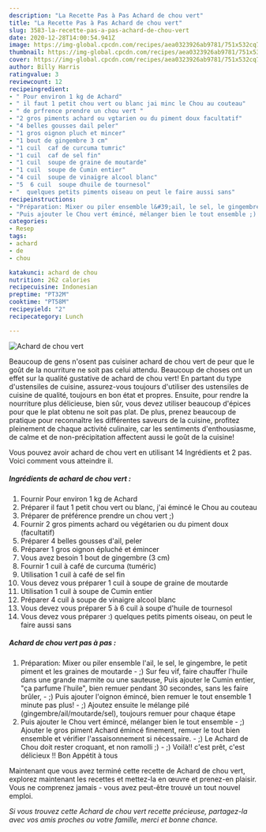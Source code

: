 ```yaml
---
description: "La Recette Pas à Pas Achard de chou vert"
title: "La Recette Pas à Pas Achard de chou vert"
slug: 3583-la-recette-pas-a-pas-achard-de-chou-vert
date: 2020-12-28T14:00:54.941Z
image: https://img-global.cpcdn.com/recipes/aea0323926ab9781/751x532cq70/achard-de-chou-vert-photo-principale-de-la-recette.jpg
thumbnail: https://img-global.cpcdn.com/recipes/aea0323926ab9781/751x532cq70/achard-de-chou-vert-photo-principale-de-la-recette.jpg
cover: https://img-global.cpcdn.com/recipes/aea0323926ab9781/751x532cq70/achard-de-chou-vert-photo-principale-de-la-recette.jpg
author: Billy Harris
ratingvalue: 3
reviewcount: 12
recipeingredient:
- " Pour environ 1 kg de Achard"
- " il faut 1 petit chou vert ou blanc jai minc le Chou au couteau"
- " de prfrence prendre un chou vert "
- "2 gros piments achard ou vgtarien ou du piment doux facultatif"
- "4 belles gousses dail peler"
- "1 gros oignon pluch et mincer"
- "1 bout de gingembre 3 cm"
- "1 cuil  caf de curcuma tumric"
- "1 cuil  caf de sel fin"
- "1 cuil  soupe de graine de moutarde"
- "1 cuil  soupe de Cumin entier"
- "4 cuil  soupe de vinaigre alcool blanc"
- "5  6 cuil  soupe dhuile de tournesol"
- "  quelques petits piments oiseau on peut le faire aussi sans"
recipeinstructions:
- "Préparation: Mixer ou piler ensemble l&#39;ail, le sel, le gingembre, le petit piment et les graines de moutarde ;) Sur feu vif, faire chauffer l&#39;huile dans une grande marmite ou une sauteuse, Puis ajouter le Cumin entier, &#34;ça parfume l&#39;huile&#34;, bien remuer pendant 30 secondes, sans les faire brûler, ;) Puis ajouter l&#39;oignon émincé, bien remuer le tout ensemble 1 minute pas plus! ;) Ajoutez ensuite le mélange pilé (gingembre/ail/moutarde/sel), toujours remuer pour chaque étape"
- "Puis ajouter le Chou vert émincé, mélanger bien le tout ensemble ;) Ajouter le gros piment Achard émincé finement, remuer le tout bien ensemble et vérifier l&#39;assaisonnement si nécessaire. ;) Le Achard de Chou doit rester croquant, et non ramolli ;) ;) Voilà!! c&#39;est prêt, c&#39;est délicieux !! Bon Appétit à tous"
categories:
- Resep
tags:
- achard
- de
- chou

katakunci: achard de chou 
nutrition: 262 calories
recipecuisine: Indonesian
preptime: "PT32M"
cooktime: "PT58M"
recipeyield: "2"
recipecategory: Lunch

---
```



![Achard de chou vert](https://img-global.cpcdn.com/recipes/aea0323926ab9781/751x532cq70/achard-de-chou-vert-photo-principale-de-la-recette.jpg)

Beaucoup de gens n'osent pas cuisiner achard de chou vert de peur que le goût de la nourriture ne soit pas celui attendu. Beaucoup de choses ont un effet sur la qualité gustative de achard de chou vert! En partant du type d'ustensiles de cuisine, assurez-vous toujours d'utiliser des ustensiles de cuisine de qualité, toujours en bon état et propres. Ensuite, pour rendre la nourriture plus délicieuse, bien sûr, vous devez utiliser beaucoup d'épices pour que le plat obtenu ne soit pas plat. De plus, prenez beaucoup de pratique pour reconnaître les différentes saveurs de la cuisine, profitez pleinement de chaque activité culinaire, car les sentiments d'enthousiasme, de calme et de non-précipitation affectent aussi le goût de la cuisine!

<!--inarticleads1-->

Vous pouvez avoir achard de chou vert en utilisant 14 Ingrédients et 2 pas. Voici comment vous atteindre il.

##### Ingrédients de achard de chou vert :

1. Fournir  Pour environ 1 kg de Achard
1. Préparer  il faut 1 petit chou vert ou blanc, j&#39;ai émincé le Chou au couteau
1. Préparer  de préférence prendre un chou vert ;)
1. Fournir 2 gros piments achard ou végétarien ou du piment doux (facultatif)
1. Préparer 4 belles gousses d&#39;ail, peler
1. Préparer 1 gros oignon épluché et émincer
1. Vous avez besoin 1 bout de gingembre (3 cm)
1. Fournir 1 cuil à café de curcuma (tuméric)
1. Utilisation 1 cuil à café de sel fin
1. Vous devez vous préparer 1 cuil à soupe de graine de moutarde
1. Utilisation 1 cuil à soupe de Cumin entier
1. Préparer 4 cuil à soupe de vinaigre alcool blanc
1. Vous devez vous préparer 5 à 6 cuil à soupe d&#39;huile de tournesol
1. Vous devez vous préparer  :) quelques petits piments oiseau, on peut le faire aussi sans




<!--inarticleads2-->

##### Achard de chou vert pas à pas :

1. Préparation: Mixer ou piler ensemble l&#39;ail, le sel, le gingembre, le petit piment et les graines de moutarde - ;) Sur feu vif, faire chauffer l&#39;huile dans une grande marmite ou une sauteuse, Puis ajouter le Cumin entier, &#34;ça parfume l&#39;huile&#34;, bien remuer pendant 30 secondes, sans les faire brûler, - ;) Puis ajouter l&#39;oignon émincé, bien remuer le tout ensemble 1 minute pas plus! - ;) Ajoutez ensuite le mélange pilé (gingembre/ail/moutarde/sel), toujours remuer pour chaque étape
1. Puis ajouter le Chou vert émincé, mélanger bien le tout ensemble - ;) Ajouter le gros piment Achard émincé finement, remuer le tout bien ensemble et vérifier l&#39;assaisonnement si nécessaire. - ;) Le Achard de Chou doit rester croquant, et non ramolli ;) - ;) Voilà!! c&#39;est prêt, c&#39;est délicieux !! Bon Appétit à tous




<!--inarticleads1-->

<p>
Maintenant que vous avez terminé cette recette de Achard de chou vert, explorez maintenant les recettes et mettez-la en œuvre et prenez-en plaisir. Vous ne comprenez jamais - vous avez peut-être trouvé un tout nouvel emploi.
</p>

<p>
<i>Si vous trouvez cette Achard de chou vert recette précieuse, partagez-la avec vos amis proches ou votre famille, merci et bonne chance.</i>
</p>
